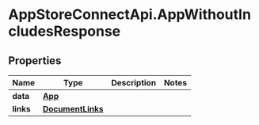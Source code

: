 # AppStoreConnectApi.AppWithoutIncludesResponse

## Properties

Name | Type | Description | Notes
------------ | ------------- | ------------- | -------------
**data** | [**App**](App.md) |  | 
**links** | [**DocumentLinks**](DocumentLinks.md) |  | 


